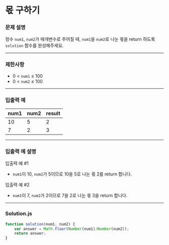 # 몫 구하기

### **문제 설명**

정수 `num1`, `num2`가 매개변수로 주어질 때, `num1`을 `num2`로 나눈 몫을 return 하도록 `solution` 함수를 완성해주세요.

---

### **제한사항**

- 0 < `num1` ≤ 100
- 0 < `num2` ≤ 100

---

### **입출력 예**

|num1|num2|result|
|----|----|------|
|10|5|2|
|7|2|3|

---

### **입출력 예 설명**

입출력 예 #1

- `num1`이 10, `num2`가 5이므로 10을 5로 나눈 몫 2를 return 합니다.

입출력 예 #2

- `num1`이 7, `num2`가 2이므로 7을 2로 나눈 몫 3을 return 합니다.

---

### **Solution.js**

```javascript
function solution(num1, num2) {
    var answer = Math.floor(Number(num1)/Number(num2));
    return answer;
}
```
